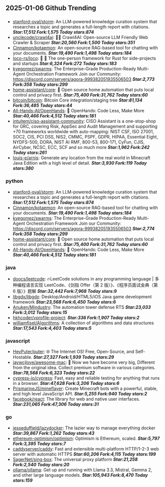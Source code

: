 ## 2025-01-06 Github Trending

### 
* [stanford-oval/storm](https://github.com/stanford-oval/storm): An LLM-powered knowledge curation system that researches a topic and generates a full-length report with citations. ***Star:17,512 Fork:1,575 Today stars:874***
* [unclecode/crawl4ai](https://github.com/unclecode/crawl4ai): 🚀🤖 Crawl4AI: Open-source LLM Friendly Web Crawler & Scraper ***Star:20,560 Fork:1,500 Today stars:351***
* [Cinnamon/kotaemon](https://github.com/Cinnamon/kotaemon): An open-source RAG-based tool for chatting with your documents. ***Star:19,490 Fork:1,498 Today stars:184***
* [loco-rs/loco](https://github.com/loco-rs/loco): 🚂 🦀 The one-person framework for Rust for side-projects and startups ***Star:6,324 Fork:272 Today stars:183***
* [kyegomez/swarms](https://github.com/kyegomez/swarms): The Enterprise-Grade Production-Ready Multi-Agent Orchestration Framework Join our Community: https://discord.com/servers/agora-999382051935506503 ***Star:2,773 Fork:358 Today stars:299***
* [home-assistant/core](https://github.com/home-assistant/core): 🏡 Open source home automation that puts local control and privacy first. ***Star:75,400 Fork:31,762 Today stars:60***
* [bitcoin/bitcoin](https://github.com/bitcoin/bitcoin): Bitcoin Core integration/staging tree ***Star:81,134 Fork:36,485 Today stars:44***
* [All-Hands-AI/OpenHands](https://github.com/All-Hands-AI/OpenHands): 🙌 OpenHands: Code Less, Make More ***Star:40,466 Fork:4,512 Today stars:181***
* [intuitem/ciso-assistant-community](https://github.com/intuitem/ciso-assistant-community): CISO Assistant is a one-stop-shop for GRC, covering Risk, AppSec and Audit Management and supporting +70 frameworks worldwide with auto-mapping: NIST CSF, ISO 27001, SOC2, CIS, PCI DSS, NIS2, CMMC, PSPF, GDPR, HIPAA, Essential Eight, NYDFS-500, DORA, NIST AI RMF, 800-53, 800-171, CyFun, CJIS, AirCyber, NCSC, ECC, SCF and so much more ***Star:1,962 Fork:242 Today stars:261***
* [louis-e/arnis](https://github.com/louis-e/arnis): Generate any location from the real world in Minecraft Java Edition with a high level of detail. ***Star:3,930 Fork:119 Today stars:380***

### python
* [stanford-oval/storm](https://github.com/stanford-oval/storm): An LLM-powered knowledge curation system that researches a topic and generates a full-length report with citations. ***Star:17,512 Fork:1,575 Today stars:874***
* [Cinnamon/kotaemon](https://github.com/Cinnamon/kotaemon): An open-source RAG-based tool for chatting with your documents. ***Star:19,490 Fork:1,498 Today stars:184***
* [kyegomez/swarms](https://github.com/kyegomez/swarms): The Enterprise-Grade Production-Ready Multi-Agent Orchestration Framework Join our Community: https://discord.com/servers/agora-999382051935506503 ***Star:2,774 Fork:358 Today stars:299***
* [home-assistant/core](https://github.com/home-assistant/core): 🏡 Open source home automation that puts local control and privacy first. ***Star:75,400 Fork:31,762 Today stars:60***
* [All-Hands-AI/OpenHands](https://github.com/All-Hands-AI/OpenHands): 🙌 OpenHands: Code Less, Make More ***Star:40,466 Fork:4,512 Today stars:181***

### java
* [doocs/leetcode](https://github.com/doocs/leetcode): 🔥LeetCode solutions in any programming language | 多种编程语言实现 LeetCode、《剑指 Offer（第 2 版）》、《程序员面试金典（第 6 版）》题解 ***Star:32,442 Fork:7,968 Today stars:9***
* [libgdx/libgdx](https://github.com/libgdx/libgdx): Desktop/Android/HTML5/iOS Java game development framework ***Star:23,568 Fork:6,450 Today stars:6***
* [Anuken/Mindustry](https://github.com/Anuken/Mindustry): The automation tower defense RTS ***Star:23,033 Fork:3,012 Today stars:15***
* [hkhcoder/vprofile-project](https://github.com/hkhcoder/vprofile-project):  ***Star:336 Fork:1,907 Today stars:2***
* [williamfiset/Algorithms](https://github.com/williamfiset/Algorithms): A collection of algorithms and data structures ***Star:17,543 Fork:4,403 Today stars:5***

### javascript
* [HeyPuter/puter](https://github.com/HeyPuter/puter): 🌐 The Internet OS! Free, Open-Source, and Self-Hostable. ***Star:27,327 Fork:1,939 Today stars:29***
* [jaywcjlove/awesome-mac](https://github.com/jaywcjlove/awesome-mac):  Now we have become very big, Different from the original idea. Collect premium software in various categories. ***Star:78,568 Fork:6,323 Today stars:22***
* [cypress-io/cypress](https://github.com/cypress-io/cypress): Fast, easy and reliable testing for anything that runs in a browser. ***Star:47,628 Fork:3,206 Today stars:6***
* [PrismarineJS/mineflayer](https://github.com/PrismarineJS/mineflayer): Create Minecraft bots with a powerful, stable, and high level JavaScript API. ***Star:5,255 Fork:940 Today stars:2***
* [facebook/react](https://github.com/facebook/react): The library for web and native user interfaces. ***Star:231,065 Fork:47,306 Today stars:31***

### go
* [jesseduffield/lazydocker](https://github.com/jesseduffield/lazydocker): The lazier way to manage everything docker ***Star:39,867 Fork:1,262 Today stars:43***
* [ethereum-optimism/optimism](https://github.com/ethereum-optimism/optimism): Optimism is Ethereum, scaled. ***Star:5,797 Fork:3,395 Today stars:7***
* [caddyserver/caddy](https://github.com/caddyserver/caddy): Fast and extensible multi-platform HTTP/1-2-3 web server with automatic HTTPS ***Star:60,206 Fork:4,115 Today stars:199***
* [SagerNet/sing-box](https://github.com/SagerNet/sing-box): The universal proxy platform ***Star:21,258 Fork:2,540 Today stars:20***
* [ollama/ollama](https://github.com/ollama/ollama): Get up and running with Llama 3.3, Mistral, Gemma 2, and other large language models. ***Star:105,943 Fork:8,470 Today stars:159***

